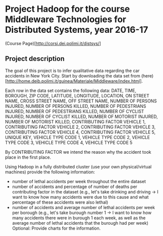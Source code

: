 # Project Hadoop for the course Middleware Technologies for Distributed Systems, year 2016-17

(Course Page)[http://corsi.dei.polimi.it/distsys/]

## Project description

The goal of this project is to infer qualitative data regarding the car accidents in New York City. Start by downloading the data set from (here) [http://home.deib.polimi.it/guinea/Materiale/Middleware/index.html].

Each row in the data set contains the following data: DATE, TIME, BOROUGH, ZIP CODE, LATITUDE, LONGITUDE, LOCATION, ON STREET NAME, CROSS STREET NAME, OFF STREET NAME, NUMBER OF PERSONS INJURED, NUMBER OF PERSONS KILLED, NUMBER OF PEDESTRIANS INJURED, NUMBER OF PEDESTRIANS KILLED, NUMBER OF CYCLIST INJURED, NUMBER OF CYCLIST KILLED, NUMBER OF MOTORIST INJURED, NUMBER OF MOTORIST KILLED, CONTRIBUTING FACTOR VEHICLE 1, CONTRIBUTING FACTOR VEHICLE 2, CONTRIBUTING FACTOR VEHICLE 3, CONTRIBUTING FACTOR VEHICLE 4, CONTRIBUTING FACTOR VEHICLE 5, UNIQUE KEY, VEHICLE TYPE CODE 1, VEHICLE TYPE CODE 2, VEHICLE TYPE CODE 3, VEHICLE TYPE CODE 4, VEHICLE TYPE CODE 5

By CONTRIBUTING FACTOR we intend the reason why the accident took place in the first place.

Using Hadoop in a fully distributed cluster (use your own physical/virtual machines) provide the following information:

- number of lethal accidents per week throughout the entire dataset
- number of accidents and percentage of number of deaths per contributing factor in the dataset (e.g., let's take drinking and driving -> I want to know how many accidents were due to this cause and what percentage of these accidents were also lethal)
- number of accidents and average number of lethal accidents per week per borough (e.g., let's take burough number 1 -> I want to know how many accidents there were in burough 1 each week, as well as the average number of lethal accidents that the burough had per week)
Optional: Provide charts for the information.